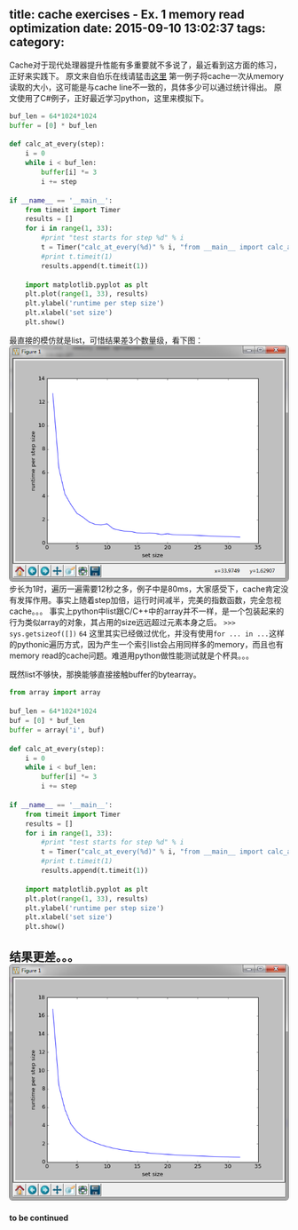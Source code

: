 title: cache exercises - Ex. 1 memory read optimization
date: 2015-09-10 13:02:37
tags:
category:
---
Cache对于现代处理器提升性能有多重要就不多说了，最近看到这方面的练习，正好来实践下。
原文来自伯乐在线请猛击[这里](http://blog.jobbole.com/89759/)
第一例子将cache一次从memory读取的大小，这可能是与cache line不一致的，具体多少可以通过统计得出。
原文使用了C#例子，正好最近学习python，这里来模拟下。
```python
buf_len = 64*1024*1024
buffer = [0] * buf_len

def calc_at_every(step):
	i = 0
	while i < buf_len:
		buffer[i] *= 3
		i += step
		
if __name__ == '__main__':
	from timeit import Timer
	results = []
	for i in range(1, 33):
		#print "test starts for step %d" % i
		t = Timer("calc_at_every(%d)" % i, "from __main__ import calc_at_every")
		#print t.timeit(1)
		results.append(t.timeit(1))
	
	import matplotlib.pyplot as plt
	plt.plot(range(1, 33), results)
	plt.ylabel('runtime per step size')
	plt.xlabel('set size')
	plt.show()
```
最直接的模仿就是list，可惜结果差3个数量级，看下图：
![list test](/img/2015-09-10_130439.png)
步长为1时，遍历一遍需要12秒之多，例子中是80ms，大家感受下，cache肯定没有发挥作用。事实上随着step加倍，运行时间减半，完美的指数函数，完全忽视cache。。。
事实上python中list跟C/C++中的array并不一样，是一个包装起来的行为类似array的对象，其占用的size远远超过元素本身之后。
`>>> sys.getsizeof([])`
`64`
这里其实已经做过优化，并没有使用`for ... in ...`这样的pythonic遍历方式，因为产生一个索引list会占用同样多的memory，而且也有memory read的cache问题。难道用python做性能测试就是个杯具。。。

既然list不够快，那换能够直接接触buffer的bytearray。
```python
from array import array

buf_len = 64*1024*1024
buf = [0] * buf_len
buffer = array('i', buf)

def calc_at_every(step):
	i = 0
	while i < buf_len:
		buffer[i] *= 3
		i += step
		
if __name__ == '__main__':
	from timeit import Timer
	results = []
	for i in range(1, 33):
		#print "test starts for step %d" % i
		t = Timer("calc_at_every(%d)" % i, "from __main__ import calc_at_every")
		#print t.timeit(1)
		results.append(t.timeit(1))
	
	import matplotlib.pyplot as plt
	plt.plot(range(1, 33), results)
	plt.ylabel('runtime per step size')
	plt.xlabel('set size')
	plt.show()
```
结果更差。。。
![bytearray test](/img/2015-09-10_133710.png)
---
**to be continued**